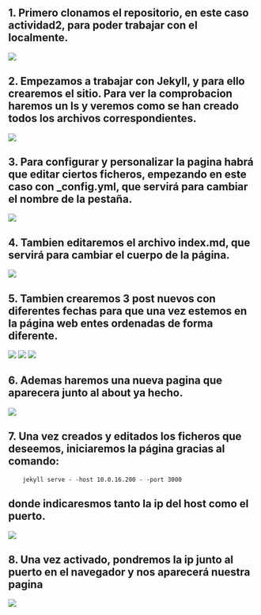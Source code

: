 ## 1. Primero clonamos el repositorio, en este caso actividad2, para poder trabajar con el **localmente**.
![](img/1.PNG)
## 2. Empezamos a trabajar con Jekyll, y para ello crearemos el sitio. Para ver la comprobacion haremos un ls y veremos como se han creado todos los archivos correspondientes.
![](img/2.PNG)
## 3. Para configurar y personalizar la pagina habrá que editar ciertos ficheros, empezando en este caso con _config.yml, que servirá para cambiar el nombre de la pestaña.
![](img/3.PNG)
## 4. Tambien editaremos el archivo index.md, que servirá para cambiar el cuerpo de la página.
![](img/4.PNG)
## 5. Tambien crearemos 3 post nuevos con diferentes fechas para que una vez estemos en la página web entes ordenadas de forma diferente.
![](img/5.PNG)
![](img/6.PNG)
![](img/7.PNG)
## 6. Ademas haremos una nueva pagina que aparecera junto al about ya hecho.
![](img/8.PNG)
## 7. Una vez creados y editados los ficheros que deseemos, iniciaremos la página gracias al comando:
        jekyll serve - -host 10.0.16.200 - -port 3000
## donde indicaresmos tanto la ip del host como el puerto.
![](img/9.PNG)
## 8. Una vez activado, pondremos la ip junto al puerto en el navegador y nos aparecerá nuestra pagina
![](img/10.PNG)